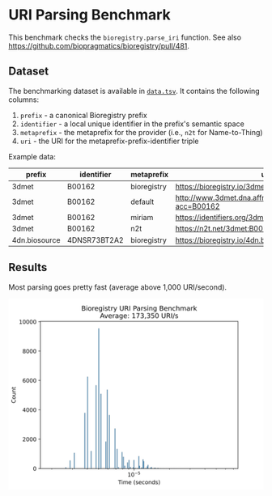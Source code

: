 # URI Parsing Benchmark

This benchmark checks the `bioregistry.parse_iri`
function. See also https://github.com/biopragmatics/bioregistry/pull/481.

## Dataset

The benchmarking dataset is available in [`data.tsv`](data.tsv). It contains
the following columns:

1. `prefix` - a canonical Bioregistry prefix
2. `identifier` - a local unique identifier in the prefix's semantic space
3. `metaprefix` - the metaprefix for the provider (i.e., `n2t` for
   Name-to-Thing)
4. `uri` - the URI for the metaprefix-prefix-identifier triple

Example data:

| prefix        | identifier   | metaprefix  | uri                                                           | 
|---------------|--------------|-------------|---------------------------------------------------------------| 
| 3dmet         | B00162       | bioregistry | https://bioregistry.io/3dmet:B00162                           |
| 3dmet         | B00162       | default     | http://www.3dmet.dna.affrc.go.jp/cgi/show_data.php?acc=B00162 |
| 3dmet         | B00162       | miriam      | https://identifiers.org/3dmet:B00162                          |
| 3dmet         | B00162       | n2t         | https://n2t.net/3dmet:B00162                                  |
| 4dn.biosource | 4DNSR73BT2A2 | bioregistry | https://bioregistry.io/4dn.biosource:4DNSR73BT2A2             |

## Results

Most parsing goes pretty fast (average above 1,000 URI/second).

![](results.svg)
